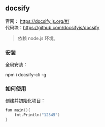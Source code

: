 ## docsify

官网： https://docsify.js.org/#/  
代码块：https://github.com/docsifyjs/docsify

> 依赖 node.js 环境。

### 安装

全局安装：

npm i docsify-cli -g

### 如何使用

创建并初始化项目：

``` go
fun main(){
    fmt.Println("12345")
}
```